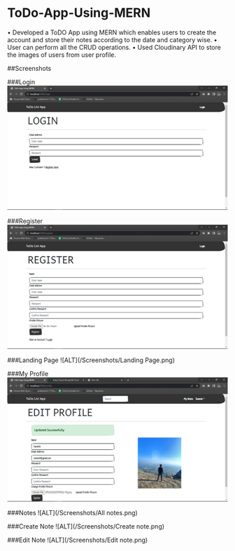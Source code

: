 # ToDo-App-Using-MERN
•	Developed a ToDO App using MERN which enables users to create the account and store their notes according to the date and category wise.
•	User can perform all the CRUD operations.
•	Used Cloudinary API to store the images of users from user profile.

##Screenshots

###Login 
![ALT](/Screenshots/Login.png)

###Register 
![ALT](/Screenshots/Register.png)

###Landing Page
![ALT](/Screenshots/Landing Page.png)

###My Profile 
![ALT](/Screenshots/Profile.png)

###Notes 
![ALT](/Screenshots/All notes.png)

###Create Note
![ALT](/Screenshots/Create note.png)

###Edit Note
![ALT](/Screenshots/Edit note.png)
